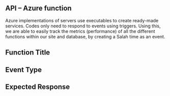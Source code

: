 ## API – Azure function

Azure implementations of servers use executables to create ready-made services. Codes only need to respond to events using triggers. Using this, we are able to easily track the metrics (performance) of all the different functions within our site and database, by creating a Salah time as an event. 



## Function Title

## Event Type

## Expected Response